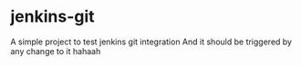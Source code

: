 # jenkins-git

A simple project to test jenkins git integration
And it should be triggered by any change to it hahaah
